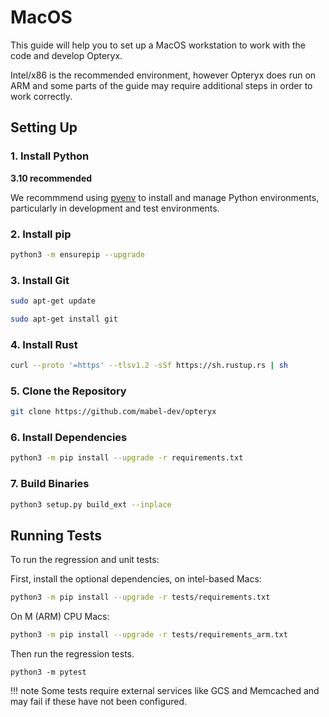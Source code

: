 # MacOS

This guide will help you to set up a MacOS workstation to work with the code and develop Opteryx.

Intel/x86 is the recommended environment, however Opteryx does run on ARM and some parts of the guide may require additional steps in order to work correctly.

## Setting Up

### 1. Install Python 

**3.10 recommended**

We recommmend using [pyenv](https://github.com/pyenv/pyenv) to install and manage Python environments, particularly in development and test environments.

### 2. Install pip   

~~~bash
python3 -m ensurepip --upgrade
~~~

### 3. Install Git   

~~~bash
sudo apt-get update
~~~

~~~bash
sudo apt-get install git
~~~

### 4. Install Rust

~~~bash
curl --proto '=https' --tlsv1.2 -sSf https://sh.rustup.rs | sh
~~~

### 5. Clone the Repository    

~~~bash
git clone https://github.com/mabel-dev/opteryx
~~~

### 6. Install Dependencies   

~~~bash
python3 -m pip install --upgrade -r requirements.txt
~~~

### 7. Build Binaries   

~~~bash
python3 setup.py build_ext --inplace
~~~

## Running Tests

To run the regression and unit tests:

First, install the optional dependencies, on intel-based Macs:

~~~bash
python3 -m pip install --upgrade -r tests/requirements.txt
~~~

On M (ARM) CPU Macs:

~~~bash
python3 -m pip install --upgrade -r tests/requirements_arm.txt
~~~


Then run the regression tests.

~~~
python3 -m pytest
~~~

!!! note
    Some tests require external services like GCS and Memcached and may fail if these have not been configured.